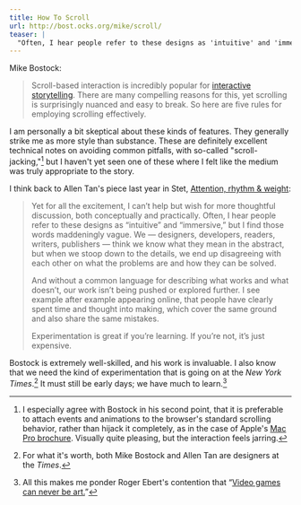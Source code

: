 ```yaml
---
title: How To Scroll
url: http://bost.ocks.org/mike/scroll/
teaser: |
  "Often, I hear people refer to these designs as 'intuitive' and 'immersive,' but I find those words maddeningly vague."
---
```


Mike Bostock:

> Scroll-based interaction is incredibly popular for [interactive storytelling](http://www.nytimes.com/newsgraphics/2013/12/30/year-in-interactive-storytelling/). There are many compelling reasons for this, yet scrolling is surprisingly nuanced and easy to break. So here are five rules for employing scrolling effectively.

I am personally a bit skeptical about these kinds of features. They generally strike me as more style than substance. These are definitely excellent technical notes on avoiding common pitfalls, with so-called "scroll-jacking,"[^scrolljacking] but I haven't yet seen one of these where I felt like the medium was truly appropriate to the story.

I think back to Allen Tan's piece last year in Stet, [Attention, rhythm & weight](http://stet.editorially.com/articles/attention-rhythm-and-weight/):

> Yet for all the excitement, I can’t help but wish for more thoughtful discussion, both conceptually and practically. Often, I hear people refer to these designs as “intuitive” and “immersive,” but I find those words maddeningly vague. We — designers, developers, readers, writers, publishers — think we know what they mean in the abstract, but when we stoop down to the details, we end up disagreeing with each other on what the problems are and how they can be solved.
>
> And without a common language for describing what works and what doesn’t, our work isn’t being pushed or explored further. I see example after example appearing online, that people have clearly spent time and thought into making, which cover the same ground and also share the same mistakes.
>
> Experimentation is great if you’re learning. If you’re not, it’s just expensive.

Bostock is extremely well-skilled, and his work is invaluable. I also know that we need the kind of experimentation that is going on at the <cite>New York Times</cite>.[^nytimes] It must still be early days; we have much to learn.[^videogamesart]

[^scrolljacking]: I especially agree with Bostock in his second point, that it is preferable to attach events and animations to the browser's standard scrolling behavior, rather than hijack it completely, as in the case of Apple's [Mac Pro brochure](https://www.apple.com/mac-pro/). Visually quite pleasing, but the interaction feels jarring.

[^nytimes]: For what it's worth, both Mike Bostock and Allen Tan are designers at the <cite>Times</cite>.

[^videogamesart]: All this makes me ponder Roger Ebert's contention that “[Video games can never be art.](http://www.rogerebert.com/rogers-journal/video-games-can-never-be-art)”
